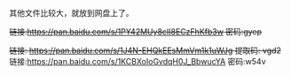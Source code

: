 其他文件比较大，就放到网盘上了。

~~链接:https://pan.baidu.com/s/1PY42MUy8cII8ECzFhKfb3w  密码:gyep~~

~~链接: https://pan.baidu.com/s/1J4N-EHQkEEsMmVm1k1uWJg 提取码: vgd2~~
链接:https://pan.baidu.com/s/1KCBXoIoGvdqH0J_BbwucYA  密码:w54v
